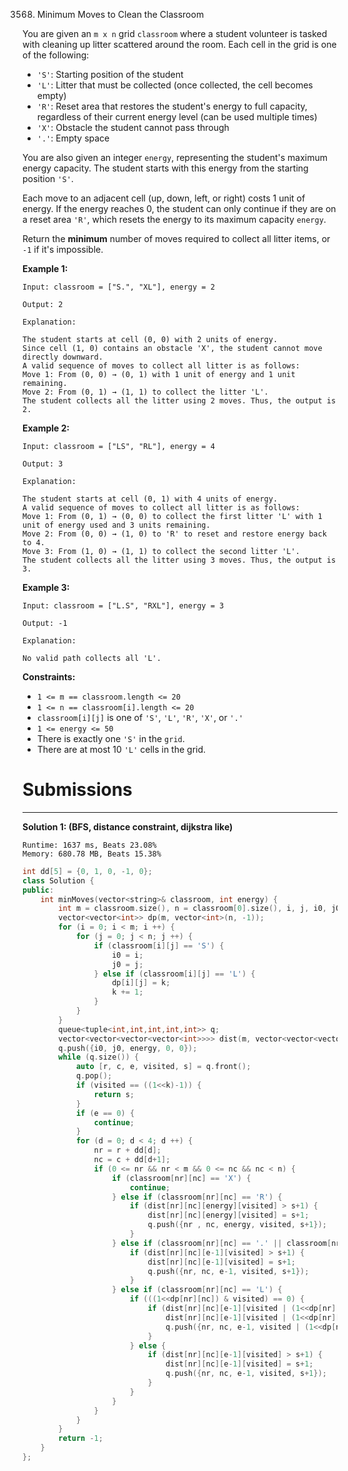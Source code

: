 3568. Minimum Moves to Clean the Classroom

You are given an `m x n` grid `classroom` where a student volunteer is tasked with cleaning up litter scattered around the room. Each cell in the grid is one of the following:

* `'S'`: Starting position of the student
* `'L'`: Litter that must be collected (once collected, the cell becomes empty)
* `'R'`: Reset area that restores the student's energy to full capacity, regardless of their current energy level (can be used multiple times)
* `'X'`: Obstacle the student cannot pass through
* `'.'`: Empty space

You are also given an integer `energy`, representing the student's maximum energy capacity. The student starts with this energy from the starting position `'S'`.

Each move to an adjacent cell (up, down, left, or right) costs 1 unit of energy. If the energy reaches 0, the student can only continue if they are on a reset area `'R'`, which resets the energy to its maximum capacity `energy`.

Return the **minimum** number of moves required to collect all litter items, or `-1` if it's impossible.

 

**Example 1:**
```
Input: classroom = ["S.", "XL"], energy = 2

Output: 2

Explanation:

The student starts at cell (0, 0) with 2 units of energy.
Since cell (1, 0) contains an obstacle 'X', the student cannot move directly downward.
A valid sequence of moves to collect all litter is as follows:
Move 1: From (0, 0) → (0, 1) with 1 unit of energy and 1 unit remaining.
Move 2: From (0, 1) → (1, 1) to collect the litter 'L'.
The student collects all the litter using 2 moves. Thus, the output is 2.
```

**Example 2:**
```
Input: classroom = ["LS", "RL"], energy = 4

Output: 3

Explanation:

The student starts at cell (0, 1) with 4 units of energy.
A valid sequence of moves to collect all litter is as follows:
Move 1: From (0, 1) → (0, 0) to collect the first litter 'L' with 1 unit of energy used and 3 units remaining.
Move 2: From (0, 0) → (1, 0) to 'R' to reset and restore energy back to 4.
Move 3: From (1, 0) → (1, 1) to collect the second litter 'L'.
The student collects all the litter using 3 moves. Thus, the output is 3.
```

**Example 3:**
```
Input: classroom = ["L.S", "RXL"], energy = 3

Output: -1

Explanation:

No valid path collects all 'L'.
```
 

**Constraints:**

* `1 <= m == classroom.length <= 20`
* `1 <= n == classroom[i].length <= 20`
* `classroom[i][j]` is one of `'S'`, `'L'`, `'R'`, `'X'`, or `'.'`
* `1 <= energy <= 50`
* There is exactly one `'S'` in the `grid`.
* There are at most 10 `'L'` cells in the grid.

# Submissions
---
**Solution 1: (BFS, distance constraint, dijkstra like)**
```
Runtime: 1637 ms, Beats 23.08%
Memory: 680.78 MB, Beats 15.38%
```
```c++
int dd[5] = {0, 1, 0, -1, 0};
class Solution {
public:
    int minMoves(vector<string>& classroom, int energy) {
        int m = classroom.size(), n = classroom[0].size(), i, j, i0, j0, k = 0, d, nr, nc;
        vector<vector<int>> dp(m, vector<int>(n, -1));
        for (i = 0; i < m; i ++) {
            for (j = 0; j < n; j ++) {
                if (classroom[i][j] == 'S') {
                    i0 = i;
                    j0 = j;
                } else if (classroom[i][j] == 'L') {
                    dp[i][j] = k;
                    k += 1;
                }
            }
        }
        queue<tuple<int,int,int,int,int>> q;
        vector<vector<vector<vector<int>>>> dist(m, vector<vector<vector<int>>>(n, vector<vector<int>>(energy + 1, vector<int>(1<<k, INT_MAX))));
        q.push({i0, j0, energy, 0, 0});
        while (q.size()) {
            auto [r, c, e, visited, s] = q.front();
            q.pop();
            if (visited == ((1<<k)-1)) {
                return s;
            }
            if (e == 0) {
                continue;
            }
            for (d = 0; d < 4; d ++) {
                nr = r + dd[d];
                nc = c + dd[d+1];
                if (0 <= nr && nr < m && 0 <= nc && nc < n) {
                    if (classroom[nr][nc] == 'X') {
                        continue;
                    } else if (classroom[nr][nc] == 'R') {
                        if (dist[nr][nc][energy][visited] > s+1) {
                            dist[nr][nc][energy][visited] = s+1;
                            q.push({nr , nc, energy, visited, s+1});
                        }
                    } else if (classroom[nr][nc] == '.' || classroom[nr][nc] == 'S') {
                        if (dist[nr][nc][e-1][visited] > s+1) {
                            dist[nr][nc][e-1][visited] = s+1;
                            q.push({nr, nc, e-1, visited, s+1});   
                        }
                    } else if (classroom[nr][nc] == 'L') {
                        if (((1<<dp[nr][nc]) & visited) == 0) {
                            if (dist[nr][nc][e-1][visited | (1<<dp[nr][nc])] > s+1) {
                                dist[nr][nc][e-1][visited | (1<<dp[nr][nc])] = s+1;
                                q.push({nr, nc, e-1, visited | (1<<dp[nr][nc]), s+1});
                            }
                        } else {
                            if (dist[nr][nc][e-1][visited] > s+1) {
                                dist[nr][nc][e-1][visited] = s+1;
                                q.push({nr, nc, e-1, visited, s+1});
                            }
                        }
                    }
                }
            }
        }
        return -1;
    }
};
```
